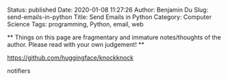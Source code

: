 Status: published
Date: 2020-01-08 11:27:26
Author: Benjamin Du
Slug: send-emails-in-python
Title: Send Emails in Python
Category: Computer Science
Tags: programming, Python, email, web

**
Things on this page are fragmentary and immature notes/thoughts of the author.
Please read with your own judgement!
**

https://github.com/huggingface/knockknock

notifiers

